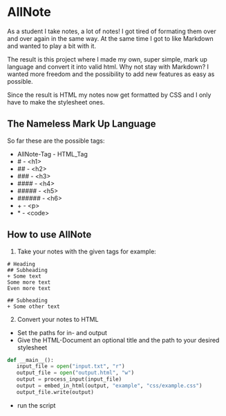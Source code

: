 # AllNote
As a student I take notes, a lot of notes!
I got tired of formating them over and over again in the same way.
At the same time I got to like Markdown and wanted to play a bit with it.

The result is this project where I made my own, super simple, mark up language and convert it into valid html.
Why not stay with Markdown? I wanted more freedom and the possibility to add new features as easy as possible.

Since the result is HTML my notes now get formatted by CSS and I only have to make the stylesheet ones.

## The Nameless Mark Up Language
So far these are the possible tags:
- AllNote-Tag - HTML_Tag
- \#      - \<h1>
- \##     - \<h2>
- \###    - \<h3>
- \####   - \<h4>
- \#####  - \<h5>
- \###### - \<h6>
- \+      - \<p>
- \*      - \<code>

## How to use AllNote
1. Take your notes with the given tags for example:
```
# Heading
## Subheading
+ Some text
Some more text
Even more text

## Subheading
+ Some other text
```

 2. Convert your notes to HTML
 - Set the paths for in- and output
 - Give the HTML-Document an optional title and the path to your desired stylesheet
 ```python
 def __main__():
    input_file = open("input.txt", "r")
    output_file = open("output.html", "w")
    output = process_input(input_file)
    output = embed_in_html(output, "example", "css/example.css")
    output_file.write(output)
 ```
 - run the script
